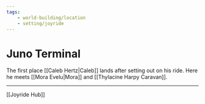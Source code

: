 ```yaml
---
tags:
    - world-building/location 
    - setting/joyride
---
```

# Juno Terminal

The first place [[Caleb Hertz|Caleb]] lands after setting out on his ride. Here he meets [[Mora Evelu|Mora]] and [[Thylacine Harpy Caravan]].

---
[[Joyride Hub]]